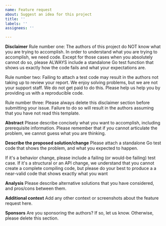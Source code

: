 ```yaml
---
name: Feature request
about: Suggest an idea for this project
title: ''
labels: ''
assignees: ''

---
```


**Disclaimer**
Rule number one: The authors of this project do NOT know what you are trying to accomplish. In order to understand what you are trying to accomplish, we need code. Except for those cases when you absolutely cannot do so, please ALWAYS include a standalone Go test function that shows us exactly how the code fails and what your expectations are.

Rule number two: Failing to attach a test code may result in the authors not taking up to review your report. We enjoy solving problems, but we are not your support staff. We do not get paid to do this. Please help us help you by providing us with a reproducible code.

Rule number three: Please always delete this disclaimer section before submitting your issue. Failure to do so will result in the authors assuming that you have not read this template.

**Abstract**
Please describe concisely what you want to accomplish, including prerequisite information. Please remember that if _you_ cannot articulate the problem, we cannot guess what you are thinking.

**Describe the proposed solution/change**
Please attach a standalone Go test code that shows the problem, and what you expected to happen.

If it's a behavior change, please include a failing (or would-be failing) test case.  If it's a structural or an API change, we understand that you cannot create a complete compiling code, but please do your best to produce a a near-valid code that shows exactly what you want

**Analysis**
Please describe alternative solutions that you have considered, and pros/cons between them.

**Additional context**
Add any other context or screenshots about the feature request here.

**Sponsors**
Are you sponsoring the authors? If so, let us know. Otherwise, please delete this section.
